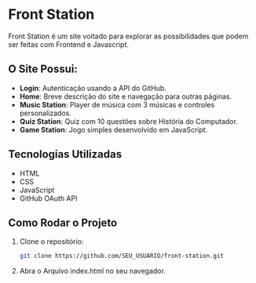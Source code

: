 # Front Station

Front Station é um site voltado para explorar as possibilidades que podem ser feitas com Frontend e Javascript. 

## O Site Possui:

- **Login**: Autenticação usando a API do GitHub.
- **Home**: Breve descrição do site e navegação para outras páginas.
- **Music Station**: Player de música com 3 músicas e controles personalizados.
- **Quiz Station**: Quiz com 10 questões sobre História do Computador.
- **Game Station**: Jogo simples desenvolvido em JavaScript.

## Tecnologias Utilizadas

- HTML
- CSS
- JavaScript
- GitHub OAuth API

## Como Rodar o Projeto

1. Clone o repositório:
   ```sh
   git clone https://github.com/SEU_USUARIO/front-station.git
   
2. Abra o Arquivo index.html no seu navegador.
